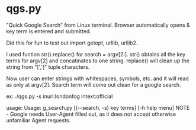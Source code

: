 # qgs.py
"Quick Google Search" from Linux terminal. Browser automatically opens &amp; key term is entered and submitted.

Did this for fun to test out import getopt, urllib, urllib2.

 I used funtion str().replace() for search = argv[2:].
 str() obtains all the key terms for argv[2] and concatinates to one string.
 replace() will clean up the string from "[',']" tuple characters.
 
 Now user can enter strings with whitespaces, symbols, etc. and it will read as only at argv[2].
 Search term will come out clean for a google search.
 
 ex:
 ./qgs.py -s inurl:londonfog intext:official
 
usage: Usage: g_search.py [(--search, -s) key terms] [-h help menu]
NOTE - Google needs User-Agent filled out, as it does not accept otherwise unfamiliar Agent requests.
